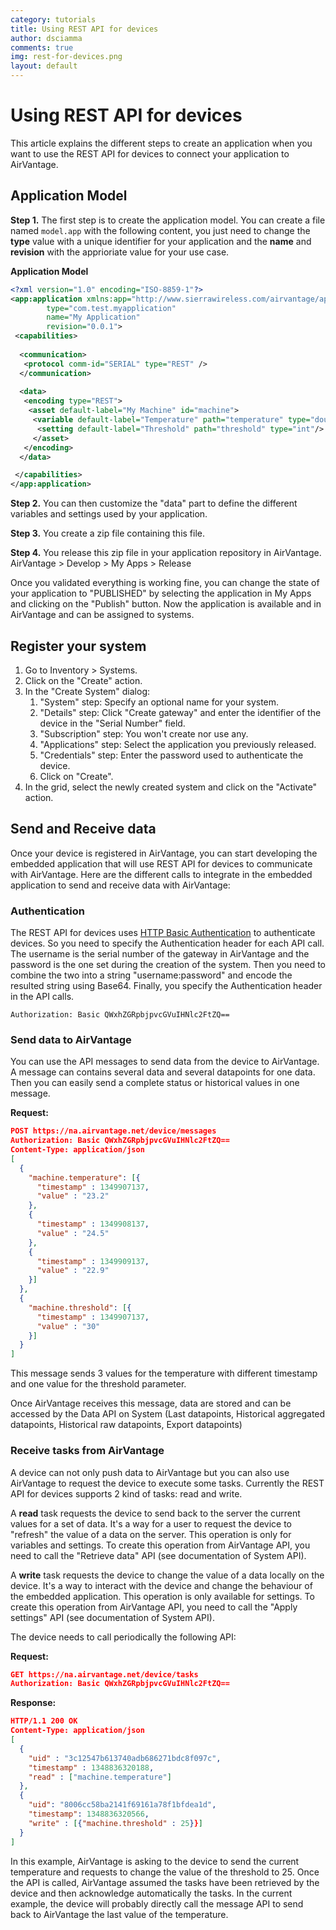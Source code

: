 ```yaml
---
category: tutorials
title: Using REST API for devices
author: dsciamma
comments: true
img: rest-for-devices.png
layout: default
---
```


Using REST API for devices
==========================

This article explains the different steps to create an application when you want to use the REST API for devices to connect your application to AirVantage. 


Application Model
------------------------------------------------

__Step 1.__ The first step is to create the application model. You can create a file named `model.app` with the following content, you just need to change the __type__ value with a unique identifier for your application and the __name__ and __revision__ with the apprioriate value for your use case.

__Application Model__

~~~ xml
<?xml version="1.0" encoding="ISO-8859-1"?>
<app:application xmlns:app="http://www.sierrawireless.com/airvantage/application/1.0" 
        type="com.test.myapplication" 
        name="My Application" 
        revision="0.0.1">
 <capabilities>
  
  <communication>
   <protocol comm-id="SERIAL" type="REST" />
  </communication>
   
  <data>
   <encoding type="REST">
    <asset default-label="My Machine" id="machine">
     <variable default-label="Temperature" path="temperature" type="double"/>
      <setting default-label="Threshold" path="threshold" type="int"/>
     </asset>
   </encoding>
  </data>  

 </capabilities>
</app:application>
~~~


__Step 2.__ You can then customize the "data" part to define the different variables and settings used by your application.

__Step 3.__ You create a zip file containing this file.

__Step 4.__ You release this zip file in your application repository in AirVantage. AirVantage > Develop > My Apps > Release

Once you validated everything is working fine, you can change the state of your application to "PUBLISHED" by selecting the application in My Apps and clicking on the "Publish" button. 
Now the application is available and in AirVantage and can be assigned to systems.


Register your system
------------------------------------------------ 

1. Go to Inventory > Systems.
1. Click on the "Create" action.
1. In the "Create System" dialog:
    1. "System" step: Specify an optional name for your system.
    1. "Details" step: Click "Create gateway" and enter the identifier of the device in the "Serial Number" field.
    1. "Subscription" step: You won't create nor use any.
    1. "Applications" step: Select the application you previously released.
    1. "Credentials" step: Enter the password used to authenticate the device.
    1. Click on "Create".
1. In the grid, select the newly created system and click on the "Activate" action.


Send and Receive data
------------------------------------------------

Once your device is registered in AirVantage, you can start developing the embedded application that will use REST API for devices to communicate with AirVantage. Here are the different calls to integrate in the embedded application to send and receive data with AirVantage:

### Authentication

The REST API for devices uses [HTTP Basic Authentication](http://en.wikipedia.org/wiki/Basic_access_authentication) to authenticate devices.
So you need to specify the Authentication header for each API call. The username is the serial number of the gateway in AirVantage and the password is the one set during the creation of the system.
Then you need to combine the two into a string "username:password" and encode the resulted string using Base64.
Finally, you specify the Authentication header in the API calls.

~~~
Authorization: Basic QWxhZGRpbjpvcGVuIHNlc2FtZQ==
~~~

### Send data to AirVantage

You can use the API messages to send data from the device to AirVantage. A message can contains several data and several datapoints for one data. Then you can easily send a complete status or historical values in one message.


__Request:__

~~~ json
POST https://na.airvantage.net/device/messages
Authorization: Basic QWxhZGRpbjpvcGVuIHNlc2FtZQ==
Content-Type: application/json
[
  {
    "machine.temperature": [{
      "timestamp" : 1349907137, 
      "value" : "23.2"
    },
    {
      "timestamp" : 1349908137, 
      "value" : "24.5"
    },
    {
      "timestamp" : 1349909137, 
      "value" : "22.9"
    }]
  },
  {
    "machine.threshold": [{
      "timestamp" : 1349907137, 
      "value" : "30"
    }]
  }
]
~~~

This message sends 3 values for the temperature with different timestamp and one value for the threshold parameter.

Once AirVantage receives this message, data are stored and can be accessed by the Data API on System (Last datapoints, Historical aggregated datapoints, Historical raw datapoints, Export datapoints) 

### Receive tasks from AirVantage

A device can not only push data to AirVantage but you can also use AirVantage to request the device to execute some tasks. Currently the REST API for devices supports 2 kind of tasks: read and write.

A __read__ task requests the device to send back to the server the current values for a set of data. It's a way for a user to request the device to "refresh" the value of a data on the server. This operation is only for variables and settings. To create this operation from AirVantage API, you need to call the "Retrieve data" API (see documentation of System API).

A __write__ task requests the device to change the value of a data locally on the device. It's a way to interact with the device and change the behaviour of the embedded application. This operation is only available for settings. To create this operation from AirVantage API, you need to call the "Apply settings" API (see documentation of System API).

The device needs to call periodically the following API:

__Request:__

~~~ json
GET https://na.airvantage.net/device/tasks
Authorization: Basic QWxhZGRpbjpvcGVuIHNlc2FtZQ==
~~~

__Response:__

~~~ json
HTTP/1.1 200 OK
Content-Type: application/json
[
  {
    "uid" : "3c12547b613740adb686271bdc8f097c",
    "timestamp" : 1348836320188,
    "read" : ["machine.temperature"]
  }, 
  {
    "uid": "8006cc58ba2141f69161a78f1bfdea1d",
    "timestamp": 1348836320566,
    "write" : [{"machine.threshold" : 25}}]
  }
] 
~~~

In this example, AirVantage is asking to the device to send the current temperature and requests to change the value of the threshold to 25. Once the API is called, AirVantage assumed the tasks have been retrieved by the device and then acknowledge automatically the tasks. In the current example, the device will probably directly call the message API to send back to AirVantage the last value of the temperature.
